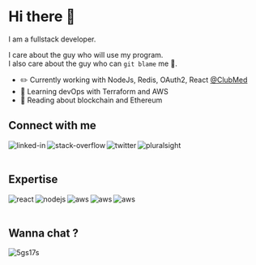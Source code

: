 # Hi there 👋

I am a fullstack developer.

I care about the guy who will use my program.
<br>
I also care about the guy who can `git blame` me 👀.

- ✏️ Currently working with NodeJs, Redis, OAuth2, React [@ClubMed](https://github.com/ClubMediterranee)
- 🌱 Learning devOps with Terraform and AWS
- 🔭 Reading about blockchain and Ethereum


## Connect with me

[<img align="left" alt="linked-in" src="https://img.shields.io/badge/linkedin-%230077B5.svg?&style=for-the-badge&logo=linkedin&logoColor=white" />](https://www.linkedin.com/in/zacariachtatar)
[<img align="left" alt="stack-overflow" src="https://img.shields.io/badge/stack%20overflow-FE7A16?logo=stack-overflow&logoColor=white&style=for-the-badge" />](https://stackoverflow.com/users/3283097/zacaria)
[<img align="left" alt="twitter" src="https://img.shields.io/badge/twitter-%231DA1F2.svg?&style=for-the-badge&logo=twitter&logoColor=white" />](https://twitter.com/ChtatarZacaria)
[<img align="left" alt="pluralsight" src="https://img.shields.io/badge/pluralsight-%23F15B2A.svg?&style=for-the-badge&logo=pluralsight&logoColor=white" />](https://app.pluralsight.com/profile/zacaria-chtatar)


<br>
<br>

## Expertise
<img align="left" alt="react" src="https://img.shields.io/badge/react%20-%2320232a.svg?&style=for-the-badge&logo=react&logoColor=%2361DAFB" />
<img align="left" alt="nodejs" src="https://img.shields.io/badge/node.js%20-%2343853D.svg?&style=for-the-badge&logo=node.js&logoColor=white" />
<img align="left" alt="aws" src="https://img.shields.io/badge/Amazon%20AWS-%23232F3E?logo=amazon-aws&logoColor=white&style=for-the-badge" />
<img align="left" alt="aws" src="https://img.shields.io/badge/redis-%23DC382D?logo=redis&logoColor=white&style=for-the-badge" />
<img align="left" alt="aws" src="https://img.shields.io/badge/terraform-%237B42BC?logo=terraform&logoColor=white&style=for-the-badge" />

<br>
<br>


## Wanna chat ?
![5gs17s](https://user-images.githubusercontent.com/5860751/126036442-089b5471-361e-48b1-8674-991a4b6b5974.jpg)

